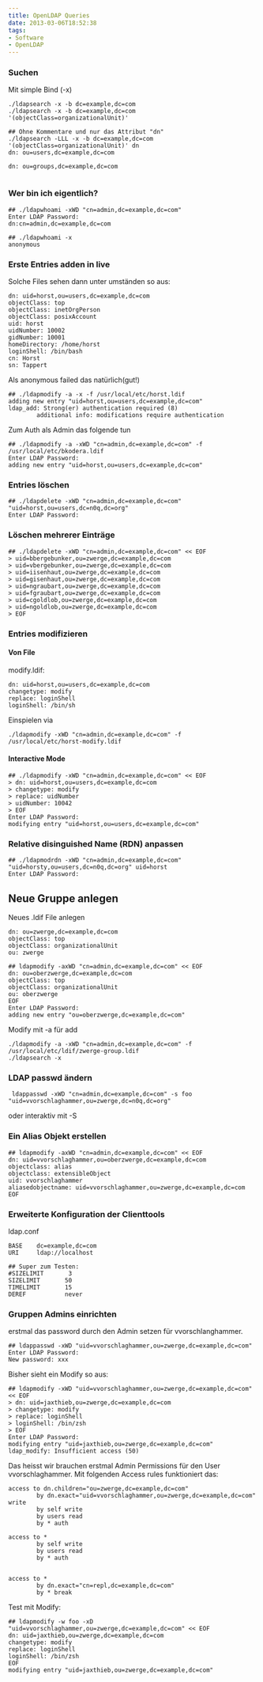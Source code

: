 ```yaml
---
title: OpenLDAP Queries
date: 2013-03-06T18:52:38
tags: 
- Software
- OpenLDAP
---
```


### Suchen

Mit simple Bind (-x)

~~~
./ldapsearch -x -b dc=example,dc=com
./ldapsearch -x -b dc=example,dc=com '(objectClass=organizationalUnit)'

## Ohne Kommentare und nur das Attribut "dn"
./ldapsearch -LLL -x -b dc=example,dc=com '(objectClass=organizationalUnit)' dn
dn: ou=users,dc=example,dc=com

dn: ou=groups,dc=example,dc=com


~~~

### Wer bin ich eigentlich?

~~~
## ./ldapwhoami -xWD "cn=admin,dc=example,dc=com"
Enter LDAP Password:
dn:cn=admin,dc=example,dc=com

## ./ldapwhoami -x
anonymous
~~~

### Erste Entries adden in live

Solche Files sehen dann unter umständen so aus:

~~~
dn: uid=horst,ou=users,dc=example,dc=com
objectClass: top
objectClass: inetOrgPerson
objectClass: posixAccount
uid: horst
uidNumber: 10002
gidNumber: 10001
homeDirectory: /home/horst
loginShell: /bin/bash
cn: Horst
sn: Tappert
~~~

Als anonymous failed das natürlich(gut!)

~~~
## ./ldapmodify -a -x -f /usr/local/etc/horst.ldif
adding new entry "uid=horst,ou=users,dc=example,dc=com"
ldap_add: Strong(er) authentication required (8)
        additional info: modifications require authentication
~~~

Zum Auth als Admin das folgende tun

~~~
## ./ldapmodify -a -xWD "cn=admin,dc=example,dc=com" -f /usr/local/etc/bkodera.ldif
Enter LDAP Password:
adding new entry "uid=horst,ou=users,dc=example,dc=com"
~~~

### Entries löschen

~~~
## ./ldapdelete -xWD "cn=admin,dc=example,dc=com" "uid=horst,ou=users,dc=n0q,dc=org"
Enter LDAP Password:
~~~

### Löschen mehrerer Einträge

~~~
## ./ldapdelete -xWD "cn=admin,dc=example,dc=com" << EOF
> uid=bbergebunker,ou=zwerge,dc=example,dc=com
> uid=vbergebunker,ou=zwerge,dc=example,dc=com
> uid=iisenhaut,ou=zwerge,dc=example,dc=com
> uid=gisenhaut,ou=zwerge,dc=example,dc=com
> uid=ngraubart,ou=zwerge,dc=example,dc=com
> uid=fgraubart,ou=zwerge,dc=example,dc=com
> uid=cgoldlob,ou=zwerge,dc=example,dc=com
> uid=ngoldlob,ou=zwerge,dc=example,dc=com
> EOF
~~~


### Entries modifizieren

#### Von File

modify.ldif:

~~~
dn: uid=horst,ou=users,dc=example,dc=com
changetype: modify
replace: loginShell
loginShell: /bin/sh
~~~

Einspielen via

~~~
./ldapmodify -xWD "cn=admin,dc=example,dc=com" -f
/usr/local/etc/horst-modify.ldif
~~~

#### Interactive Mode

~~~
## ./ldapmodify -xWD "cn=admin,dc=example,dc=com" << EOF
> dn: uid=horst,ou=users,dc=example,dc=com
> changetype: modify
> replace: uidNumber
> uidNumber: 10042
> EOF
Enter LDAP Password:
modifying entry "uid=horst,ou=users,dc=example,dc=com"
~~~

### Relative disinguished  Name (RDN) anpassen

~~~
## ./ldapmodrdn -xWD "cn=admin,dc=example,dc=com" "uid=horsty,ou=users,dc=n0q,dc=org" uid=horst
Enter LDAP Password:
~~~


## Neue Gruppe anlegen

Neues .ldif File anlegen

~~~
dn: ou=zwerge,dc=example,dc=com
objectClass: top
objectClass: organizationalUnit
ou: zwerge
~~~

~~~
## ldapmodify -axWD "cn=admin,dc=example,dc=com" << EOF
dn: ou=oberzwerge,dc=example,dc=com
objectClass: top
objectClass: organizationalUnit
ou: oberzwerge
EOF
Enter LDAP Password:
adding new entry "ou=oberzwerge,dc=example,dc=com"
~~~

Modify mit -a für add

~~~
./ldapmodify -a -xWD "cn=admin,dc=example,dc=com" -f /usr/local/etc/ldif/zwerge-group.ldif
./ldapsearch -x
~~~

### LDAP passwd ändern

~~~
 ldappasswd -xWD "cn=admin,dc=example,dc=com" -s foo "uid=vvorschlaghammer,ou=zwerge,dc=n0q,dc=org"
~~~

oder interaktiv mit -S


### Ein Alias Objekt erstellen

~~~
## ldapmodify -axWD "cn=admin,dc=example,dc=com" << EOF
dn: uid=vvorschlaghammer,ou=oberzwerge,dc=example,dc=com
objectclass: alias
objectclass: extensibleObject
uid: vvorschlaghammer
aliasedobjectname: uid=vvorschlaghammer,ou=zwerge,dc=example,dc=com
EOF
~~~


### Erweiterte Konfiguration der Clienttools

ldap.conf

~~~
BASE    dc=example,dc=com
URI     ldap://localhost

## Super zum Testen:
#SIZELIMIT       3
SIZELIMIT       50
TIMELIMIT       15
DEREF           never
~~~


### Gruppen Admins einrichten

erstmal das password durch den Admin setzen für vvorschlanghammer.

~~~
## ldappasswd -xWD "uid=vvorschlaghammer,ou=zwerge,dc=example,dc=com"
Enter LDAP Password:
New password: xxx
~~~

Bisher sieht ein Modify so aus:

~~~
## ldapmodify -xWD "uid=vvorschlaghammer,ou=zwerge,dc=example,dc=com" << EOF
> dn: uid=jaxthieb,ou=zwerge,dc=example,dc=com
> changetype: modify
> replace: loginShell
> loginShell: /bin/zsh
> EOF
Enter LDAP Password:
modifying entry "uid=jaxthieb,ou=zwerge,dc=example,dc=com"
ldap_modify: Insufficient access (50)
~~~

Das heisst wir brauchen erstmal Admin Permissions für den User vvorschlaghammer.
Mit folgenden Access rules funktioniert das:

~~~
access to dn.children="ou=zwerge,dc=example,dc=com"
        by dn.exact="uid=vvorschlaghammer,ou=zwerge,dc=example,dc=com" write
        by self write
        by users read
        by * auth

access to *
        by self write
        by users read
        by * auth


access to *
        by dn.exact="cn=repl,dc=example,dc=com"
        by * break
~~~


Test mit Modify:

~~~
## ldapmodify -w foo -xD "uid=vvorschlaghammer,ou=zwerge,dc=example,dc=com" << EOF
dn: uid=jaxthieb,ou=zwerge,dc=example,dc=com
changetype: modify
replace: loginShell
loginShell: /bin/zsh
EOF
modifying entry "uid=jaxthieb,ou=zwerge,dc=example,dc=com"
~~~

